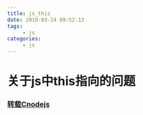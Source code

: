 ```yaml
---
title: js_this
date: 2019-03-14 09:52:13
tags:
     - js
categories:
     - js
---
```

# 关于js中this指向的问题 
### [转载Cnodejs](https://cnodejs.org/topic/5c813fd490c14711cc8cb5ae)